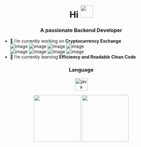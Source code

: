 <h1 align="center">Hi <img height="40" src="https://emoji.gg/assets/emoji/7333-parrotdance.gif"></h1>
<h3 align="center">A passionate Backend Developer</h3>

- 🔭 I’m currently working on **Cryptocurrency Exchange**  
![image](https://user-images.githubusercontent.com/72185011/158069892-6e934f84-7b65-460e-95ce-10a303c3478d.png)
![image](https://user-images.githubusercontent.com/72185011/158069930-5efbbe70-26b2-49e9-a840-3a44d0251f85.png)
![image](https://user-images.githubusercontent.com/72185011/158069979-bde3d982-7875-412e-90d2-1026811aecc4.png)
![image](https://user-images.githubusercontent.com/72185011/158070003-0a3f3f4f-97d6-4563-a7e3-ebe0663b63c0.png)  
![image](https://user-images.githubusercontent.com/72185011/158070053-6328b44e-ba4b-43fd-ad9b-5e91fcebec73.png)
![image](https://user-images.githubusercontent.com/72185011/158070084-fd5c4ca5-065e-4929-8c7b-5fbb7593e12b.png)
![image](https://user-images.githubusercontent.com/72185011/158070138-0035cf70-d82c-4739-9481-7cbd785178d5.png)
![image](https://user-images.githubusercontent.com/72185011/158070195-62d67ec2-b106-443c-a1f3-4159c6943b75.png)
- 🌱 I’m currently learning **Efficiency and Readable Clean Code**

<h3 align="center">Language</h3>

<p align="center"> 
  <a href="https://www.w3.org/html/" target="_blank"> 
    <img src="https://user-images.githubusercontent.com/72185011/158189389-6d6cf2e9-f001-4f40-9d3c-54af4fc811bc.png" alt="java" width="40" height="40"/> 
  </a>
</p>

<p align= "center">
  <img height= "150" src="https://github-readme-stats.vercel.app/api?username=JayFreemandev&theme=react&show_icons=true&include_all_commits=true" />
  <img height= "150" src="https://github-readme-stats.vercel.app/api/top-langs/?username=JayFreemandev&theme=react&layout=compact" />
</p>
